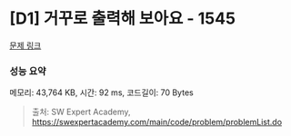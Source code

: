 # [D1] 거꾸로 출력해 보아요 - 1545 

[문제 링크](https://swexpertacademy.com/main/code/problem/problemDetail.do?contestProbId=AV2gbY0qAAQBBAS0) 

### 성능 요약

메모리: 43,764 KB, 시간: 92 ms, 코드길이: 70 Bytes



> 출처: SW Expert Academy, https://swexpertacademy.com/main/code/problem/problemList.do